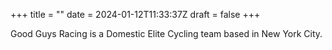+++
title = ""
date = 2024-01-12T11:33:37Z
draft = false
+++

Good Guys Racing is a Domestic Elite Cycling team based in New York City.
